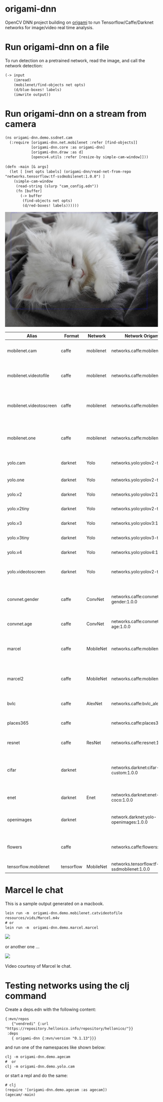 # origami-dnn

OpenCV DNN project building on [origami](https://github.com/hellonico/origami) to run Tensorflow/Caffe/Darknet networks for image/video real time analysis.

# Run origami-dnn on a file 

To run detection on a pretrained network, read the image, and call the network detection:

```
(-> input
    (imread)
    (mobilenet/find-objects net opts)
    (d/blue-boxes! labels)
    (imwrite output))
```

# Run origami-dnn on a stream from camera

```
(ns origami-dnn.demo.ssdnet.cam
  (:require [origami-dnn.net.mobilenet :refer [find-objects]]
            [origami-dnn.core :as origami-dnn]
            [origami-dnn.draw :as d]
            [opencv4.utils :refer [resize-by simple-cam-window]]))

(defn -main [& args]
  (let [ [net opts labels] (origami-dnn/read-net-from-repo "networks.tensorflow:tf-ssdmobilenet:1.0.0") ]
    (simple-cam-window
     (read-string (slurp "cam_config.edn"))
     (fn [buffer]
       (-> buffer 
        (find-objects net opts) 
        (d/red-boxes! labels))))))
```



![doc/detected.jpg](doc/detected.jpg)


| Alias           | Format     | Network | Network Origami ID | DataSet  | Type | Example                                                      |
| -------------------- | ------------------------------------------------------------ | ------------------------------------------------------------ | ------------------------------------------------------------ | ------------------------------------------------------------ | ------------------------------------------------------------ | ------------------------------------------------------------ |
| mobilenet.cam           | caffe      | mobilenet | networks.caffe:mobilenet:1.0.0 |            |            | Run mobilenet on a webcam stream                    |
| mobilenet.videotofile   | caffe | mobilenet | networks.caffe:mobilenet:1.0.0 |    |    | Run mobilenet on a video file, and store it as a file  |
| mobilenet.videotoscreen | caffe | mobilenet | networks.caffe:mobilenet:1.0.0 |  |  | Run mobilenet on a video file, and display the file in a window |
| mobilenet.one           | caffe      | mobilenet  | networks.caffe:mobilenet:1.0.0 |            |            | Run mobilenet on one image and save the picture as a file |
| yolo.cam             | darknet     | Yolo         | networks.yolo:yolov2-tiny:1.0.0 |              |              | Run yolo on a webcam stream                                  |
| yolo.one             | darknet      | Yolo         | networks.yolo:yolov2-tiny:1.0.0 |              |              | Run yolo (tiny) on a picture                                 |
| yolo.v2              | darknet       | Yolo          | networks.yolo:yolov2:1.0.0 |               |               | Run yolo v2 on a picture                                     |
| yolo.v2tiny          | darknet   | Yolo      | networks.yolo:yolov2-tiny:1.0.0 |           |           | Run yolo v2 tiny on a picture                                |
| yolo.v3              | darknet       | Yolo          | networks.yolo:yolov3:1.0.0 |               |               | Run yolo v3 on a picture                                     |
| yolo.v3tiny          | darknet   | Yolo      | networks.yolo:yolov3-tiny:1.0.0 |           |           | Run yolo v3 tiny on a picture                                |
| yolo.v4 | darknet | Yolo | networks.yolo:yolov4:1.0.0 | | | Run yolo v4 on a picture |
| yolo.videotoscreen   | darknet | Yolo | networks.yolo:yolov2-tiny:1.0.0 |    |    | Run yolo on a video file, and display the file in a window   |
| convnet.gender   | caffe | ConvNet | networks.caffe:convnet-gender:1.0.0 |    | classification | Run convnet on a picture, determine male or female |
| convnet.age | caffe | ConvNet | networks.caffe:convnet-age:1.0.0 |  | classification | Run cnet on a picture, determine age                      |
| marcel | caffe | MobileNet | networks.caffe:mobilenet:1.0.0 |  | detection | Run detection using mobilet on video and display |
| marcel2 | caffe | MobileNet | networks.caffe:mobilenet:1.0.0 |  | detection | Run detection using mobilenet on video and save to file |
| bvlc | caffe | AlexNet | networks.caffe:bvlc_alexnet:1.0.0 |  | classification | Run object classification using bvlc |
| places365 | caffe |  | networks.caffe:places365:1.0.0 |  | classification | Run object classification using places365 |
| resnet | caffe | ResNet | networks.caffe:resnet:1.0.0 |  | classification | Run object classfication using Resnet |
| cifar | darknet |  | networks.darknet:cifar-custom:1.0.0 |  | classification | Classification using a custom Trained Darknet Model based on cifar |
| enet | darknet | Enet | networks.darknet:enet-coco:1.0.0 |  |  | Run detection with enet |
| openimages | darknet |  | network.darknet:yolo-openimages:1.0.0 |  |  | Run detection with Yolo v3 Trained on OpenImages |
| flowers | caffe |  | networks.caffe:flowers:1.0.0 |  |  | Flower detection based on trained oxford102 |
| tensorflow.mobilenet | tensorflow | MobileNet | networks.tensorflow:tf-ssdmobilenet:1.0.0 | Coco | Detection | On an image |

# Marcel le chat

This is a sample output generated on a macbook.

```
lein run -m  origami-dnn.demo.mobilenet.catvideotofile resources/vids/Marcel.m4v
# or 
lein run -m  origami-dnn.demo.marcel.marcel
```

![](doc/marcel.gif)

or another one ...

![](doc/marcel2.gif)

Video courtesy of Marcel le chat.

# Testing networks using the clj command

Create a deps.edn with the following content:

```
{:mvn/repos
   {"vendredi" {:url "https://repository.hellonico.info/repository/hellonico/"}}
 :deps
   { origami-dnn {:mvn/version "0.1.13"}}}
```

and run one of the namespaces like shown below:
```
clj -m origami-dnn.demo.agecam
#  or
clj -m origami-dnn.demo.yolo.cam
```
or start a repl and do the same:
```
# clj 
(require '[origami-dnn.demo.agecam :as agecam])
(agecam/-main)
```